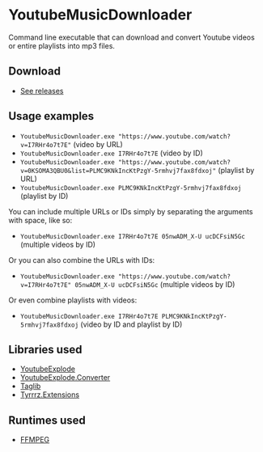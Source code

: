 # YoutubeMusicDownloader

Command line executable that can download and convert Youtube videos or entire playlists into mp3 files.

## Download

- [See releases](https://github.com/Tyrrrz/YoutubeMusicDownloader/releases)

## Usage examples

- `YoutubeMusicDownloader.exe "https://www.youtube.com/watch?v=I7RHr4o7t7E"` (video by URL)
- `YoutubeMusicDownloader.exe I7RHr4o7t7E` (video by ID)
- `YoutubeMusicDownloader.exe "https://www.youtube.com/watch?v=0KSOMA3QBU0&list=PLMC9KNkIncKtPzgY-5rmhvj7fax8fdxoj"` (playlist by URL)
- `YoutubeMusicDownloader.exe PLMC9KNkIncKtPzgY-5rmhvj7fax8fdxoj` (playlist by ID)

You can include multiple URLs or IDs simply by separating the arguments with space, like so:

- `YoutubeMusicDownloader.exe I7RHr4o7t7E 05nwADM_X-U ucDCFsiN5Gc` (multiple videos by ID)

Or you can also combine the URLs with IDs:

- `YoutubeMusicDownloader.exe "https://www.youtube.com/watch?v=I7RHr4o7t7E" 05nwADM_X-U ucDCFsiN5Gc` (multiple videos by ID)

Or even combine playlists with videos:

- `YoutubeMusicDownloader.exe I7RHr4o7t7E PLMC9KNkIncKtPzgY-5rmhvj7fax8fdxoj` (video by ID and playlist by ID)

## Libraries used

- [YoutubeExplode](https://github.com/Tyrrrz/YoutubeExplode)
- [YoutubeExplode.Converter](https://github.com/Tyrrrz/YoutubeExplode.Converter)
- [Taglib](https://github.com/mono/taglib-sharp)
- [Tyrrrz.Extensions](https://github.com/Tyrrrz/Extensions)

## Runtimes used

- [FFMPEG](https://ffmpeg.org)
